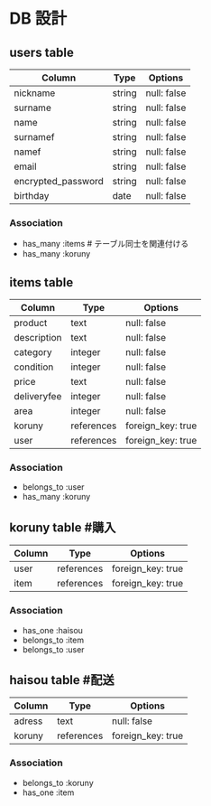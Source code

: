 # DB 設計


## users table
| Column             | Type                | Options                 |
|--------------------|---------------------|-------------------------|
| nickname           | string              | null: false             | #ニックネーム
| surname            | string              | null: false             | #姓名
| name               | string              | null: false             | #名前
| surnamef           | string              | null: false             | #姓名（フリガナ）
| namef              | string              | null: false             | #名前（フリガナ）
| email              | string              | null: false             |
| encrypted_password | string              | null: false             |      
| birthday           | date                | null: false             | #生年月日

### Association
* has_many :items # テーブル同士を関連付ける
* has_many :koruny


## items table
| Column                              | Type       | Options           |
|-------------------------------------|------------|-------------------|
| product                             | text       | null: false       | #商品名
| description                         | text       | null: false       | #商品の説明
| category                            | integer    | null: false       | #カテゴリー
| condition                           | integer    | null: false       | #商品の状態
| price                               | text       | null: false       | #販売価格
| deliveryfee                         | integer    | null: false       | #配送料の負担
| area                                | integer    | null: false       | #発送元の地域
| koruny                              | references | foreign_key: true |
| user                                | references | foreign_key: true |#外部キー

### Association
- belongs_to :user
- has_many :koruny


## koruny table #購入
| Column      | Type       | Options           |
|-------------|------------|-------------------|
| user        | references | foreign_key: true |
| item        | references | foreign_key: true |

### Association
- has_one :haisou
- belongs_to :item
- belongs_to :user


## haisou table #配送 
| Column      | Type       | Options           |
|-------------|------------|-------------------|
| adress      | text       | null: false       | #住所（都道府県のみの入力）
| koruny      | references | foreign_key: true |

### Association
- belongs_to :koruny
- has_one :item

